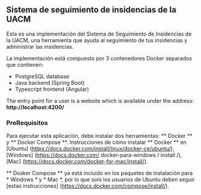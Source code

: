 ## Sistema de seguimiento de insidencias de la UACM

Esta es una implementación del Sistema de Seguimiento de Insidencias de la UACM, una herramienta que ayuda al seguimiento de tus insidencias y administrar las insidencias.

La implementación está compuesto por 3 contenedores Docker separados que contienen:
- PostgreSQL database
- Java backend (Spring Boot)
- Typescript frontend (Angular)

The entry point for a user is a website which is available under the
address: **http://localhost:4200/**

### PreRequisitos

Para ejecutar esta aplicación, debe instalar dos herramientas: ** Docker ** y ** Docker Compose **.
Instrucciones de cómo instalar ** Docker ** en [Ubuntu] (https://docs.docker.com/install/linux/docker-ce/ubuntu/), [Windows] (https://docs.docker.com/ docker-para-windows / install /), [Mac] (https://docs.docker.com/docker-for-mac/install/).

** Dosker Compose ** ya está incluido en los paquetes de instalación para * Windows * y * Mac *, por lo que solo los usuarios de Ubuntu deben seguir [estas instrucciones] (https://docs.docker.com/compose/install/).
